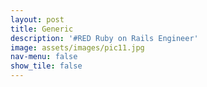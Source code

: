 ```yaml
---
layout: post
title: Generic
description: '#RED Ruby on Rails Engineer'
image: assets/images/pic11.jpg
nav-menu: false
show_tile: false
---
```

